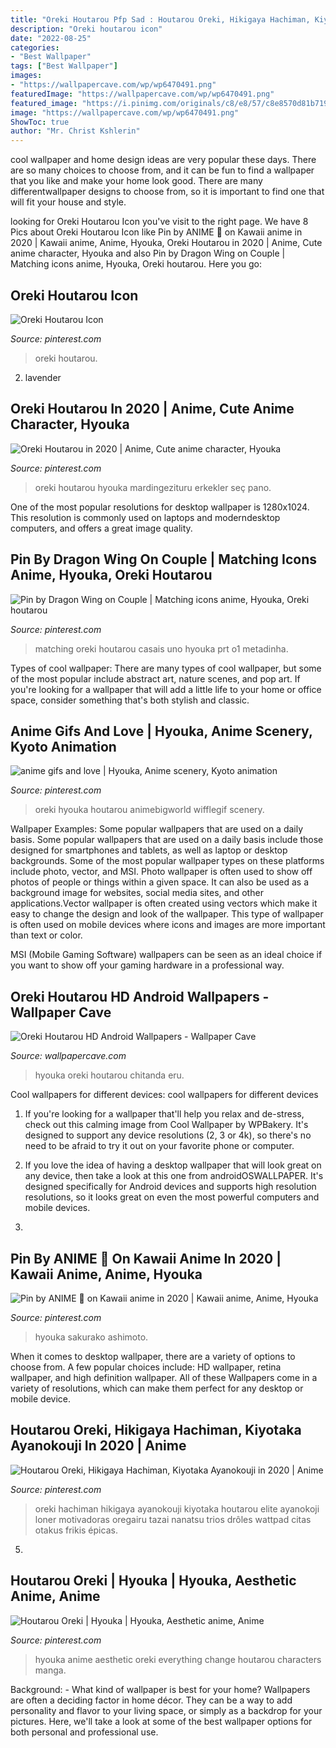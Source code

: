 ```yaml
---
title: "Oreki Houtarou Pfp Sad : Houtarou Oreki, Hikigaya Hachiman, Kiyotaka Ayanokouji In 2020"
description: "Oreki houtarou icon"
date: "2022-08-25"
categories:
- "Best Wallpaper"
tags: ["Best Wallpaper"]
images:
- "https://wallpapercave.com/wp/wp6470491.png"
featuredImage: "https://wallpapercave.com/wp/wp6470491.png"
featured_image: "https://i.pinimg.com/originals/c8/e8/57/c8e8570d81b719aa8e90a1a14ad20ae1.jpg"
image: "https://wallpapercave.com/wp/wp6470491.png"
ShowToc: true
author: "Mr. Christ Kshlerin"
---
```



cool wallpaper and home design ideas are very popular these days. There are so many choices to choose from, and it can be fun to find a wallpaper that you like and make your home look good. There are many differentwallpaper designs to choose from, so it is important to find one that will fit your house and style.

	

		
looking for Oreki Houtarou Icon you've visit to the right page. We have 8 Pics about Oreki Houtarou Icon like Pin by ANIME 🖤 on Kawaii anime in 2020 | Kawaii anime, Anime, Hyouka, Oreki Houtarou in 2020 | Anime, Cute anime character, Hyouka and also Pin by Dragon Wing on Couple | Matching icons anime, Hyouka, Oreki houtarou. Here you go:
		
    
## Oreki Houtarou Icon

<img loading=lazy src="https://i.pinimg.com/736x/83/51/82/835182ff4fa3323befbba58dd4ad1cd5.jpg" onerror="this.onerror=null;this.src='https://tse3.mm.bing.net/th?id=OIP.F2a9WpdN6_EkMbf7z0PS1AHaHa&amp;pid=15.1';" alt="Oreki Houtarou Icon">

_Source: pinterest.com_

>oreki houtarou. 

	

2. lavender 

    
## Oreki Houtarou In 2020 | Anime, Cute Anime Character, Hyouka

<img loading=lazy src="https://i.pinimg.com/736x/35/e2/b4/35e2b4d407bb56a49b3a38cfd6d365fa.jpg" onerror="this.onerror=null;this.src='https://tse4.mm.bing.net/th?id=OIP.RfAVLbdDWT0a0BlGepUBJwAAAA&amp;pid=15.1';" alt="Oreki Houtarou in 2020 | Anime, Cute anime character, Hyouka">

_Source: pinterest.com_

>oreki houtarou hyouka mardingezituru erkekler seç pano. 

	

One of the most popular resolutions for desktop wallpaper is 1280x1024. This resolution is commonly used on laptops and moderndesktop computers, and offers a great image quality.

    
## Pin By Dragon Wing On Couple | Matching Icons Anime, Hyouka, Oreki Houtarou

<img loading=lazy src="https://i.pinimg.com/736x/93/eb/97/93eb9725b39dabcde304e1a0abd0759d.jpg" onerror="this.onerror=null;this.src='https://tse3.mm.bing.net/th?id=OIP.63Mu0k9igHKggbpKNsmhcwHaHa&amp;pid=15.1';" alt="Pin by Dragon Wing on Couple | Matching icons anime, Hyouka, Oreki houtarou">

_Source: pinterest.com_

>matching oreki houtarou casais uno hyouka prt o1 metadinha. 

	

Types of cool wallpaper:
There are many types of cool wallpaper, but some of the most popular include abstract art, nature scenes, and pop art. If you're looking for a wallpaper that will add a little life to your home or office space, consider something that's both stylish and classic.

    
## Anime Gifs And Love | Hyouka, Anime Scenery, Kyoto Animation

<img loading=lazy src="https://i.pinimg.com/originals/b2/d7/b5/b2d7b5e33c14988ac7ca5e0f250b55af.gif" onerror="this.onerror=null;this.src='https://tse4.mm.bing.net/th?id=OIP.GqxfHB3R6zBSqE467SfuhgHaEK&amp;pid=15.1';" alt="anime gifs and love | Hyouka, Anime scenery, Kyoto animation">

_Source: pinterest.com_

>oreki hyouka houtarou animebigworld wifflegif scenery. 

	

Wallpaper Examples: Some popular wallpapers that are used on a daily basis.
Some popular wallpapers that are used on a daily basis include those designed for smartphones and tablets, as well as laptop or desktop backgrounds. Some of the most popular wallpaper types on these platforms include photo, vector, and MSI. 
Photo wallpaper is often used to show off photos of people or things within a given space. It can also be used as a background image for websites, social media sites, and other applications.Vector wallpaper is often created using vectors which make it easy to change the design and look of the wallpaper. This type of wallpaper is often used on mobile devices where icons and images are more important than text or color. 

MSI (Mobile Gaming Software) wallpapers can be seen as an ideal choice if you want to show off your gaming hardware in a professional way.

    
## Oreki Houtarou HD Android Wallpapers - Wallpaper Cave

<img loading=lazy src="https://wallpapercave.com/wp/wp6470491.png" onerror="this.onerror=null;this.src='https://tse1.mm.bing.net/th?id=OIP.fJwpDftIejFizXUBzl6K8AHaNK&amp;pid=15.1';" alt="Oreki Houtarou HD Android Wallpapers - Wallpaper Cave">

_Source: wallpapercave.com_

>hyouka oreki houtarou chitanda eru. 

	

Cool wallpapers for different devices:
cool wallpapers for different devices 

1. If you're looking for a wallpaper that'll help you relax and de-stress, check out this calming image from Cool Wallpaper by WPBakery. It's designed to support any device resolutions (2, 3 or 4k), so there's no need to be afraid to try it out on your favorite phone or computer.

2. If you love the idea of having a desktop wallpaper that will look great on any device, then take a look at this one from androidOSWALLPAPER. It's designed specifically for Android devices and supports high resolution resolutions, so it looks great on even the most powerful computers and mobile devices.

3.

    
## Pin By ANIME 🖤 On Kawaii Anime In 2020 | Kawaii Anime, Anime, Hyouka

<img loading=lazy src="https://i.pinimg.com/736x/28/16/ed/2816ed8794f93e05c77f5aff65dbcccf.jpg" onerror="this.onerror=null;this.src='https://tse3.mm.bing.net/th?id=OIP.owIJ3byQmFUhtQq4SN4ARQHaHa&amp;pid=15.1';" alt="Pin by ANIME 🖤 on Kawaii anime in 2020 | Kawaii anime, Anime, Hyouka">

_Source: pinterest.com_

>hyouka sakurako ashimoto. 

	

When it comes to desktop wallpaper, there are a variety of options to choose from. A few popular choices include: HD wallpaper, retina wallpaper, and high definition wallpaper. All of these Wallpapers come in a variety of resolutions, which can make them perfect for any desktop or mobile device. 

    
## Houtarou Oreki, Hikigaya Hachiman, Kiyotaka Ayanokouji In 2020 | Anime

<img loading=lazy src="https://i.pinimg.com/originals/c8/e8/57/c8e8570d81b719aa8e90a1a14ad20ae1.jpg" onerror="this.onerror=null;this.src='https://tse1.mm.bing.net/th?id=OIP.MmUDrnBds_9ggwp6jfwAzQHaMi&amp;pid=15.1';" alt="Houtarou Oreki, Hikigaya Hachiman, Kiyotaka Ayanokouji in 2020 | Anime">

_Source: pinterest.com_

>oreki hachiman hikigaya ayanokouji kiyotaka houtarou elite ayanokoji loner motivadoras oregairu tazai nanatsu trios drôles wattpad citas otakus frikis épicas. 

	

5.

    
## Houtarou Oreki | Hyouka | Hyouka, Aesthetic Anime, Anime

<img loading=lazy src="https://i.pinimg.com/736x/01/04/3d/01043da82c45def0a4df5bd227715bb4.jpg" onerror="this.onerror=null;this.src='https://tse2.mm.bing.net/th?id=OIP.y3oAh5uAETmZ1QzhxjIQ0gHaEP&amp;pid=15.1';" alt="Houtarou Oreki | Hyouka | Hyouka, Aesthetic anime, Anime">

_Source: pinterest.com_

>hyouka anime aesthetic oreki everything change houtarou characters manga. 

	

Background: - What kind of wallpaper is best for your home?
Wallpapers are often a deciding factor in home décor. They can be a way to add personality and flavor to your living space, or simply as a backdrop for your pictures. Here, we'll take a look at some of the best wallpaper options for both personal and professional use.

